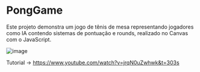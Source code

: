 # PongGame
Este projeto demonstra um jogo de tênis de mesa representando jogadores como IA contendo sistemas de pontuação e rounds, realizado no Canvas com o JavaScript.

![image](https://github.com/user-attachments/assets/fa71efaa-832f-42ae-bed5-48c367921f6f)

Tutorial -> https://www.youtube.com/watch?v=jrqN0uZwhwk&t=303s
